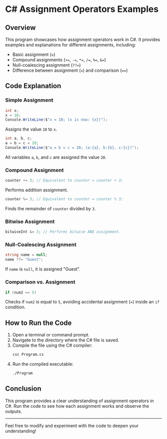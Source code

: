 # C# Assignment Operators Examples

## Overview

This program showcases how assignment operators work in C#. It provides examples and explanations for different assignments, including:

- Basic assignment (`=`)
- Compound assignments (`+=`, `-=`, `*=`, `/=`, `%=`, `&=`)
- Null-coalescing assignment (`??=`)
- Difference between assignment (`=`) and comparison (`==`)

## Code Explanation

### Simple Assignment

```csharp
int x;
x = 10;
Console.WriteLine($"x = 10; (x is now: {x})");
```

Assigns the value `10` to `x`.

```csharp
int a, b, c;
a = b = c = 20;
Console.WriteLine($"a = b = c = 20; (a:{a}, b:{b}, c:{c})");
```

All variables `a`, `b`, and `c` are assigned the value `20`.

### Compound Assignment

```csharp
counter += 3; // Equivalent to counter = counter + 3;
```

Performs addition assignment.

```csharp
counter %= 3; // Equivalent to counter = counter % 3;
```

Finds the remainder of `counter` divided by `3`.

### Bitwise Assignment

```csharp
bitwiseInt &= 3; // Performs bitwise AND assignment.
```

### Null-Coalescing Assignment

```csharp
string name = null;
name ??= "Guest";
```

If `name` is `null`, it is assigned "Guest".

### Comparison vs. Assignment

```csharp
if (num2 == 5)
```

Checks if `num2` is equal to `5`, avoiding accidental assignment (`=`) inside an `if` condition.

## How to Run the Code

1. Open a terminal or command prompt.
2. Navigate to the directory where the C# file is saved.
3. Compile the file using the C# compiler:
   ```sh
   csc Program.cs
   ```
4. Run the compiled executable:
   ```sh
   ./Program
   ```

## Conclusion

This program provides a clear understanding of assignment operators in C#. Run the code to see how each assignment works and observe the outputs.

---

Feel free to modify and experiment with the code to deepen your understanding!
